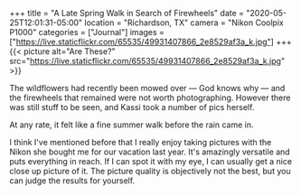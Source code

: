 +++
title = "A Late Spring Walk in Search of Firewheels"
date = "2020-05-25T12:01:31-05:00"
location = "Richardson, TX"
camera = "Nikon Coolpix P1000"
categories = ["Journal"]
images = ["https://live.staticflickr.com/65535/49931407866_2e8529af3a_k.jpg"]
+++
{{< picture alt="Are These?" src="https://live.staticflickr.com/65535/49931407866_2e8529af3a_k.jpg" >}}
<!--more-->
The wildflowers had recently been mowed over — God knows why — and the firewheels that remained were not worth photographing. However there was still stuff to be seen, and Kassi took a number of pics herself. 

At any rate, it felt like a fine summer walk before the rain came in.

I think I've mentioned before that I really enjoy taking pictures with the Nikon she bought me for our vacation last year. It's amazingly versatile and puts everything in reach. If I can spot it with my eye, I can usually get a nice close up picture of it. The picture quality is objectively not the best, but you can judge the results for yourself.

<div id="gallery" style="display:none;">
		<img alt="Baby Cliff Swallow" src="https://live.staticflickr.com/65535/49931415091_1587a26156.jpg"
			data-image="https://live.staticflickr.com/65535/49931415091_16fc69af05_k.jpg">
		<img alt="Three" src="https://live.staticflickr.com/65535/49931720182_640ee365c6.jpg"
			data-image="https://live.staticflickr.com/65535/49931720182_4fea1e6aa8_k.jpg">
		<img alt="Assault Wasp on a Cloud of White" src="https://live.staticflickr.com/65535/49930898613_0bacefda55.jpg"
			data-image="https://live.staticflickr.com/65535/49930898613_c7d8337b1f_k.jpg">
		<img alt="Primrose" src="https://live.staticflickr.com/65535/49931406576_23cc3853a7.jpg"
			data-image="https://live.staticflickr.com/65535/49931406576_561e7f6cfa_k.jpg">
		<img alt="Canadian Goose Head, Rear Profile" src="https://live.staticflickr.com/65535/49931719807_a488b92066.jpg"
			data-image="https://live.staticflickr.com/65535/49931719807_0b92e6d88b_k.jpg">
		<img alt="Ladies of the Lake" src="https://live.staticflickr.com/65535/49931407996_6d941a41cd.jpg"
			data-image="https://live.staticflickr.com/65535/49931407996_16cbb2fb72_k.jpg">
		<img alt="Nests Under the Bridge" src="https://live.staticflickr.com/65535/49931723082_98b6bb64bf.jpg"
			data-image="https://live.staticflickr.com/65535/49931723082_e61feaa6a6_k.jpg">
		<img alt="Wasp on Lace" src="https://live.staticflickr.com/65535/49930897278_b12f12f83f.jpg"
			data-image="https://live.staticflickr.com/65535/49930897278_8fe9098215_k.jpg">
		<img alt="The Mud Nests of Cliff Swallows" src="https://live.staticflickr.com/65535/49931411816_e0b3e1f503.jpg"
			data-image="https://live.staticflickr.com/65535/49931411816_3a2d9bb54b_k.jpg">
		<img alt="Bird on a Wire" src="https://live.staticflickr.com/65535/49931719097_93d85182d3.jpg"
			data-image="https://live.staticflickr.com/65535/49931719097_63bea94a23_k.jpg">
		<img alt="Unfocus Your Eyes" src="https://live.staticflickr.com/65535/49931723387_4c9b0bb46d.jpg"
			data-image="https://live.staticflickr.com/65535/49931723387_d8a04e3273_k.jpg">
		<img alt="False (Texas) Dandelion" src="https://live.staticflickr.com/65535/49931721927_55167a601f.jpg"
			data-image="https://live.staticflickr.com/65535/49931721927_66e524e5b9_k.jpg">
		<img alt="Lake Flowers" src="https://live.staticflickr.com/65535/49930898418_7c6781e532.jpg"
			data-image="https://live.staticflickr.com/65535/49930898418_994d4b1dbb_k.jpg">
		<img alt="Goose head" src="https://live.staticflickr.com/65535/49931415441_b13cf089a6.jpg"
			data-image="https://live.staticflickr.com/65535/49931415441_b94e533ea0_k.jpg">
		<img alt="Waterfall of Sunlight" src="https://live.staticflickr.com/65535/49930895623_0e917f1029.jpg"
			data-image="https://live.staticflickr.com/65535/49930895623_7e3778298e_k.jpg">
		<img alt="A Path Cut" src="https://live.staticflickr.com/65535/49931411341_0779e38566.jpg"
			data-image="https://live.staticflickr.com/65535/49931411341_361d833f7f_k.jpg">
		<img alt="Black-eyed Girls" src="https://live.staticflickr.com/65535/49931408576_9d4117eb68.jpg"
			data-image="https://live.staticflickr.com/65535/49931408576_44d82f9896_k.jpg">
		<img alt="Waiting for Mama" src="https://live.staticflickr.com/65535/49931414556_d7edff5ebf.jpg"
			data-image="https://live.staticflickr.com/65535/49931414556_8104312111_k.jpg">
		<img alt="Where is She?" src="https://live.staticflickr.com/65535/49930902263_a9341458bf.jpg"
			data-image="https://live.staticflickr.com/65535/49930902263_73b70c0b2f_k.jpg">
		<img alt="Field of Black-eyed Susans" src="https://live.staticflickr.com/65535/49930901538_30a72ec012.jpg"
			data-image="https://live.staticflickr.com/65535/49930901538_db4e5d027f_k.jpg">
		<img alt="Are These?" src="https://live.staticflickr.com/65535/49931407866_8df1f04c9b.jpg"
			data-image="https://live.staticflickr.com/65535/49931407866_2e8529af3a_k.jpg">
		<img alt="Purple and Pale Yellow" src="https://live.staticflickr.com/65535/49930898798_27c4b943b4.jpg"
			data-image="https://live.staticflickr.com/65535/49930898798_ca3d7a0f4a_k.jpg">
		<img alt="Something Moving in the Water" src="https://live.staticflickr.com/65535/49931720447_ae1a8bd232.jpg"
			data-image="https://live.staticflickr.com/65535/49931720447_eac29c781c_k.jpg">
</div>
